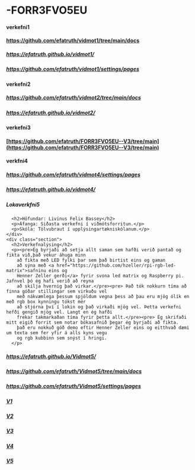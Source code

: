 # -FORR3FVO5EU

#### verkefni1
#### https://github.com/efatruth/vidmot1/tree/main/docs
##### https://efatruth.github.io/vidmot1/
##### https://github.com/efatruth/vidmot1/settings/pages

#### verkefni2
##### https://github.com/efatruth/vidmot2/tree/main/docs
##### https://efatruth.github.io/vidmot2/

#### verkefni3
#### [https://github.com/efatruth/FORR3FVO5EU--V3/tree/main](https://github.com/efatruth/FORR3FVO5EU--V3/tree/main)


#### verkfni4
##### https://github.com/efatruth/vidmot4/settings/pages
##### https://efatruth.github.io/vidmot4/

##### Lokaverkfni5
      <h2>Höfundar: Livinus Felix Bassey</h2>
      <p>Áfanga: Siðasta verkefni í viðmótsforritun.</p>
      <p>Skóla: Tölvubraut í upplýsingartækniskólanum.</p>
    </div>
    <div class="section">
      <h2>Verkefnalýsing</h2>
      <p><pre>Ég byrjaði að setja allt saman sem hafði verið pantað og fikta við,það vekur áhuga minn
        að fikta með LED fylki þar sem það birtist eins og gaman 
        að sýna með <a href="https://github.com/hzeller/rpi-rgb-led-matrix">safninu eins og
        Henner Zeller gerði</a> fyrir svona led matrix og Raspberry pi. Jafnvel þó ég hafi verið að reyna
        að skilja hvernig það virkar.</pre><pre> Það tók nokkurn tíma að finna góðar stillingar sem virkuðu vel
        með nákvæmlega þessum spjöldum vegna þess að þau eru mjög ólík en með rgb box kynningu tókst mér
        að stjórna því í lokin og það virkaði mjög vel. Þetta verkefni hefði gengið mjög vel. Langt en ég hafði
        frekar takmarkaðan tíma fyrir þetta allt.</pre><pre> Ég skrifaði mitt eigið forrit sem notar bókasafnið þegar ég byrjaði að fikta.
        það eru nokkuð góð demo eftir Henner Zeller eins og eitthvað dæmi um texta sem fer yfir á alls kyns vegu
        og rgb kubbinn sem snýst í hringi.
      </p>



##### https://efatruth.github.io/Vidmot5/
##### https://github.com/efatruth/Vidmot5/tree/main/docs
##### https://github.com/efatruth/Vidmot5/settings/pages

##### [V1](V1)
##### [V2](V2)
##### [V3](V3)
##### [V4](V4)
##### [V5](V5)
